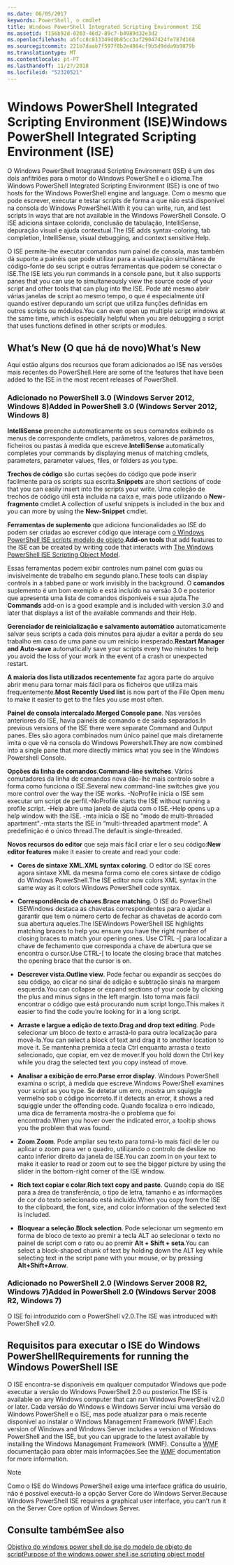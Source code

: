 ```yaml
---
ms.date: 06/05/2017
keywords: PowerShell, o cmdlet
title: Windows PowerShell Integrated Scripting Environment ISE
ms.assetid: f156b92d-0203-46d2-89c7-b4989d32e3d2
ms.openlocfilehash: a5fcc8c813349d0b85cc3af29047424fe787d168
ms.sourcegitcommit: 221b7daab7f597f8b2e4864cf9b5d9dda9b9879b
ms.translationtype: MT
ms.contentlocale: pt-PT
ms.lasthandoff: 11/27/2018
ms.locfileid: "52320521"
---
```

# <a name="windows-powershell-integrated-scripting-environment-ise"></a><span data-ttu-id="3bcab-103">Windows PowerShell Integrated Scripting Environment (ISE)</span><span class="sxs-lookup"><span data-stu-id="3bcab-103">Windows PowerShell Integrated Scripting Environment (ISE)</span></span>

<span data-ttu-id="3bcab-104">O Windows PowerShell Integrated Scripting Environment (ISE) é um dos dois anfitriões para o motor do Windows PowerShell e o idioma.</span><span class="sxs-lookup"><span data-stu-id="3bcab-104">The Windows PowerShell Integrated Scripting Environment (ISE) is one of two hosts for the Windows PowerShell engine and language.</span></span> <span data-ttu-id="3bcab-105">Com o mesmo que pode escrever, executar e testar scripts de forma a que não está disponível na consola do Windows PowerShell.</span><span class="sxs-lookup"><span data-stu-id="3bcab-105">With it you can write, run, and test scripts in ways that are not available in the Windows PowerShell Console.</span></span> <span data-ttu-id="3bcab-106">O ISE adiciona sintaxe colorida, conclusão de tabulação, IntelliSense, depuração visual e ajuda contextual.</span><span class="sxs-lookup"><span data-stu-id="3bcab-106">The ISE adds syntax-coloring, tab completion, IntelliSense, visual debugging, and context sensitive Help.</span></span>

<span data-ttu-id="3bcab-107">O ISE permite-lhe executar comandos num painel de consola, mas também dá suporte a painéis que pode utilizar para a visualização simultânea de código-fonte do seu script e outras ferramentas que podem se conectar o ISE.</span><span class="sxs-lookup"><span data-stu-id="3bcab-107">The ISE lets you run commands in a console pane, but it also supports panes that you can use to simultaneously view the source code of your script and other tools that can plug into the ISE.</span></span> <span data-ttu-id="3bcab-108">Pode até mesmo abrir várias janelas de script ao mesmo tempo, o que é especialmente útil quando estiver depurando um script que utiliza funções definidas em outros scripts ou módulos.</span><span class="sxs-lookup"><span data-stu-id="3bcab-108">You can even open up multiple script windows at the same time, which is especially helpful when you are debugging a script that uses functions defined in other scripts or modules.</span></span>

## <a name="whats-new"></a><span data-ttu-id="3bcab-109">What’s New (O que há de novo)</span><span class="sxs-lookup"><span data-stu-id="3bcab-109">What’s New</span></span>

<span data-ttu-id="3bcab-110">Aqui estão alguns dos recursos que foram adicionados ao ISE nas versões mais recentes do PowerShell.</span><span class="sxs-lookup"><span data-stu-id="3bcab-110">Here are some of the features that have been added to the ISE in the most recent releases of PowerShell.</span></span>

### <a name="added-in-powershell-30-windows-server-2012-windows-8"></a><span data-ttu-id="3bcab-111">Adicionado no PowerShell 3.0 (Windows Server 2012, Windows 8)</span><span class="sxs-lookup"><span data-stu-id="3bcab-111">Added in PowerShell 3.0 (Windows Server 2012, Windows 8)</span></span>

<span data-ttu-id="3bcab-112">**IntelliSense** preenche automaticamente os seus comandos exibindo os menus de correspondente cmdlets, parâmetros, valores de parâmetros, ficheiros ou pastas à medida que escreve.</span><span class="sxs-lookup"><span data-stu-id="3bcab-112">**IntelliSense** automatically completes your commands by displaying menus of matching cmdlets, parameters, parameter values, files, or folders as you type.</span></span>

<span data-ttu-id="3bcab-113">**Trechos de código** são curtas seções do código que pode inserir facilmente para os scripts sua escrita.</span><span class="sxs-lookup"><span data-stu-id="3bcab-113">**Snippets** are short sections of code that you can easily insert into the scripts your write.</span></span> <span data-ttu-id="3bcab-114">Uma coleção de trechos de código útil está incluída na caixa e, mais pode utilizando o **New-fragmento** cmdlet.</span><span class="sxs-lookup"><span data-stu-id="3bcab-114">A collection of useful snippets is included in the box and you can more by using the **New-Snippet** cmdlet.</span></span>

<span data-ttu-id="3bcab-115">**Ferramentas de suplemento** que adiciona funcionalidades ao ISE do podem ser criadas ao escrever código que interage com [o Windows PowerShell ISE scripts modelo de objeto](../../core-powershell/ise/The-ISE-Object-Model-Hierarchy.md).</span><span class="sxs-lookup"><span data-stu-id="3bcab-115">**Add-on tools** that add features to the ISE can be created by writing code that interacts with [The Windows PowerShell ISE Scripting Object Model](../../core-powershell/ise/The-ISE-Object-Model-Hierarchy.md).</span></span>

<span data-ttu-id="3bcab-116">Essas ferramentas podem exibir controles num painel com guias ou invisivelmente de trabalho em segundo plano.</span><span class="sxs-lookup"><span data-stu-id="3bcab-116">These tools can display controls in a tabbed pane or work invisibly in the background.</span></span> <span data-ttu-id="3bcab-117">O **comandos** suplemento é um bom exemplo e está incluído na versão 3.0 e posterior que apresenta uma lista de comandos disponíveis e sua ajuda.</span><span class="sxs-lookup"><span data-stu-id="3bcab-117">The **Commands** add-on is a good example and is included with version 3.0 and later that displays a list of the available commands and their Help.</span></span>

<span data-ttu-id="3bcab-118">**Gerenciador de reinicialização e salvamento automático** automaticamente salvar seus scripts a cada dois minutos para ajudar a evitar a perda do seu trabalho em caso de uma pane ou um reinício inesperado.</span><span class="sxs-lookup"><span data-stu-id="3bcab-118">**Restart Manager and Auto-save** automatically save your scripts every two minutes to help you avoid the loss of your work in the event of a crash or unexpected restart.</span></span>

<span data-ttu-id="3bcab-119">**A maioria dos lista utilizados recentemente** faz agora parte do arquivo abrir menu para tornar mais fácil para os ficheiros que utiliza mais frequentemente.</span><span class="sxs-lookup"><span data-stu-id="3bcab-119">**Most Recently Used list** is now part of the File Open menu to make it easier to get to the files you use most often.</span></span>

<span data-ttu-id="3bcab-120">**Painel de consola intercalado**.</span><span class="sxs-lookup"><span data-stu-id="3bcab-120">**Merged Console pane**.</span></span> <span data-ttu-id="3bcab-121">Nas versões anteriores do ISE, havia painéis de comando e de saída separados.</span><span class="sxs-lookup"><span data-stu-id="3bcab-121">In previous versions of the ISE there were separate Command and Output panes.</span></span> <span data-ttu-id="3bcab-122">Eles são agora combinados num único painel que mais diretamente imita o que vê na consola do Windows Powershell.</span><span class="sxs-lookup"><span data-stu-id="3bcab-122">They are now combined into a single pane that more directly mimics what you see in the Windows Powershell Console.</span></span>

<span data-ttu-id="3bcab-123">**Opções da linha de comandos**.</span><span class="sxs-lookup"><span data-stu-id="3bcab-123">**Command-line switches**.</span></span> <span data-ttu-id="3bcab-124">Vários comutadores da linha de comandos nova dão-lhe mais controlo sobre a forma como funciona o ISE.</span><span class="sxs-lookup"><span data-stu-id="3bcab-124">Several new command-line switches give you more control over the way the ISE works.</span></span> <span data-ttu-id="3bcab-125">-NoProfile inicia o ISE sem executar um script de perfil.</span><span class="sxs-lookup"><span data-stu-id="3bcab-125">-NoProfile starts the ISE without running a profile script.</span></span> <span data-ttu-id="3bcab-126">-Help abre uma janela de ajuda com o ISE.</span><span class="sxs-lookup"><span data-stu-id="3bcab-126">-Help opens up a help window with the ISE.</span></span> <span data-ttu-id="3bcab-127">-mta inicia o ISE no "modo de multi-threaded apartment".</span><span class="sxs-lookup"><span data-stu-id="3bcab-127">-mta starts the ISE in “multi-threaded apartment mode”.</span></span> <span data-ttu-id="3bcab-128">A predefinição é o único thread.</span><span class="sxs-lookup"><span data-stu-id="3bcab-128">The default is single-threaded.</span></span>

<span data-ttu-id="3bcab-129">**Novos recursos do editor** que seja mais fácil criar e ler o seu código:</span><span class="sxs-lookup"><span data-stu-id="3bcab-129">**New editor features** make it easier to create and read your code:</span></span>

- <span data-ttu-id="3bcab-130">**Cores de sintaxe XML**.</span><span class="sxs-lookup"><span data-stu-id="3bcab-130">**XML syntax coloring**.</span></span> <span data-ttu-id="3bcab-131">O editor do ISE cores agora sintaxe XML da mesma forma como ele cores sintaxe de código do Windows PowerShell.</span><span class="sxs-lookup"><span data-stu-id="3bcab-131">The ISE editor now colors XML syntax in the same way as it colors Windows PowerShell code syntax.</span></span>

- <span data-ttu-id="3bcab-132">**Correspondência de chaves**.</span><span class="sxs-lookup"><span data-stu-id="3bcab-132">**Brace matching**.</span></span> <span data-ttu-id="3bcab-133">O ISE do PowerShell ISEWindows destaca as chavetas correspondentes para o ajudar a garantir que tem o número certo de fechar as chavetas de acordo com sua abertura aqueles.</span><span class="sxs-lookup"><span data-stu-id="3bcab-133">The ISEWindows PowerShell ISE highlights matching braces to help you ensure you have the right number of closing braces to match your opening ones.</span></span> <span data-ttu-id="3bcab-134">Use CTRL -\[ para localizar a chave de fechamento que corresponda a chave de abertura que se encontra o cursor.</span><span class="sxs-lookup"><span data-stu-id="3bcab-134">Use CTRL-\[ to locate the closing brace that matches the opening brace that the cursor is on.</span></span>

- <span data-ttu-id="3bcab-135">**Descrever vista**.</span><span class="sxs-lookup"><span data-stu-id="3bcab-135">**Outline view**.</span></span> <span data-ttu-id="3bcab-136">Pode fechar ou expandir as secções do seu código, ao clicar no sinal de adição e subtração sinais na margem esquerda.</span><span class="sxs-lookup"><span data-stu-id="3bcab-136">You can collapse or expand sections of your code by clicking the plus and minus signs in the left margin.</span></span> <span data-ttu-id="3bcab-137">Isto torna mais fácil encontrar o código que está procurando num script longo.</span><span class="sxs-lookup"><span data-stu-id="3bcab-137">This makes it easier to find the code you’re looking for in a long script.</span></span>

- <span data-ttu-id="3bcab-138">**Arraste e largue a edição de texto**.</span><span class="sxs-lookup"><span data-stu-id="3bcab-138">**Drag and drop text editing**.</span></span> <span data-ttu-id="3bcab-139">Pode selecionar um bloco de texto e arrastá-lo para outra localização para movê-la.</span><span class="sxs-lookup"><span data-stu-id="3bcab-139">You can select a block of text and drag it to another location to move it.</span></span> <span data-ttu-id="3bcab-140">Se mantenha premida a tecla Ctrl enquanto arrasta o texto selecionado, que copiar, em vez de mover.</span><span class="sxs-lookup"><span data-stu-id="3bcab-140">If you hold down the Ctrl key while you drag the selected text you copy instead of move.</span></span>

- <span data-ttu-id="3bcab-141">**Analisar a exibição de erro**.</span><span class="sxs-lookup"><span data-stu-id="3bcab-141">**Parse error display**.</span></span> <span data-ttu-id="3bcab-142">Windows PowerShell examina o script, à medida que escreve.</span><span class="sxs-lookup"><span data-stu-id="3bcab-142">Windows PowerShell examines your script as you type.</span></span> <span data-ttu-id="3bcab-143">Se detetar um erro, mostra um squiggle vermelho sob o código incorreto.</span><span class="sxs-lookup"><span data-stu-id="3bcab-143">If it detects an error, it shows a red squiggle under the offending code.</span></span> <span data-ttu-id="3bcab-144">Quando focaliza o erro indicado, uma dica de ferramenta mostra-lhe o problema que foi encontrado.</span><span class="sxs-lookup"><span data-stu-id="3bcab-144">When you hover over the indicated error, a tooltip shows you the problem that was found.</span></span>

- <span data-ttu-id="3bcab-145">**Zoom**.</span><span class="sxs-lookup"><span data-stu-id="3bcab-145">**Zoom**.</span></span> <span data-ttu-id="3bcab-146">Pode ampliar seu texto para torná-lo mais fácil de ler ou aplicar o zoom para ver o quadro, utilizando o controlo de deslize no canto inferior direito da janela de ISE.</span><span class="sxs-lookup"><span data-stu-id="3bcab-146">You can zoom in on your text to make it easier to read or zoom out to see the bigger picture by using the slider in the bottom-right corner of the ISE window.</span></span>

- <span data-ttu-id="3bcab-147">**Rich text copiar e colar**.</span><span class="sxs-lookup"><span data-stu-id="3bcab-147">**Rich text copy and paste**.</span></span> <span data-ttu-id="3bcab-148">Quando copia do ISE para a área de transferência, o tipo de letra, tamanho e as informações de cor do texto selecionado está incluído.</span><span class="sxs-lookup"><span data-stu-id="3bcab-148">When you copy from the ISE to the clipboard, the font, size, and color information of the selected text is included.</span></span>

- <span data-ttu-id="3bcab-149">**Bloquear a seleção**.</span><span class="sxs-lookup"><span data-stu-id="3bcab-149">**Block selection**.</span></span> <span data-ttu-id="3bcab-150">Pode selecionar um segmento em forma de bloco de texto ao premir a tecla ALT ao selecionar o texto no painel de script com o rato ou ao premir **Alt + Shift + seta**.</span><span class="sxs-lookup"><span data-stu-id="3bcab-150">You can select a block-shaped chunk of text by holding down the ALT key while selecting text in the script pane with your mouse, or by pressing **Alt+Shift+Arrow**.</span></span>

### <a name="added-in-powershell-20-windows-server-2008-r2-windows-7"></a><span data-ttu-id="3bcab-151">Adicionado no PowerShell 2.0 (Windows Server 2008 R2, Windows 7)</span><span class="sxs-lookup"><span data-stu-id="3bcab-151">Added in PowerShell 2.0 (Windows Server 2008 R2, Windows 7)</span></span>

<span data-ttu-id="3bcab-152">O ISE foi introduzido com o PowerShell v2.0.</span><span class="sxs-lookup"><span data-stu-id="3bcab-152">The ISE was introduced with PowerShell v2.0.</span></span>

## <a name="requirements-for-running-the-windows-powershell-ise"></a><span data-ttu-id="3bcab-153">Requisitos para executar o ISE do Windows PowerShell</span><span class="sxs-lookup"><span data-stu-id="3bcab-153">Requirements for running the Windows PowerShell ISE</span></span>

<span data-ttu-id="3bcab-154">O ISE encontra-se disponíveis em qualquer computador Windows que pode executar a versão do Windows PowerShell 2.0 ou posterior.</span><span class="sxs-lookup"><span data-stu-id="3bcab-154">The ISE is available on any Windows computer that can run Windows PowerShell v2.0 or later.</span></span> <span data-ttu-id="3bcab-155">Cada versão do Windows e Windows Server inclui uma versão do Windows PowerShell e o ISE, mas pode atualizar para o mais recente disponível ao instalar o Windows Management Framework (WMF).</span><span class="sxs-lookup"><span data-stu-id="3bcab-155">Each version of Windows and Windows Server includes a version of Windows PowerShell and the ISE, but you can upgrade to the latest available by installing the Windows Management Framework (WMF).</span></span> <span data-ttu-id="3bcab-156">Consulte a [WMF](/powershell/wmf) documentação para obter mais informações.</span><span class="sxs-lookup"><span data-stu-id="3bcab-156">See the [WMF](/powershell/wmf) documentation for more information.</span></span>

> [!NOTE]
> <span data-ttu-id="3bcab-157">Como o ISE do Windows PowerShell exige uma interface gráfica do usuário, não é possível executá-lo a opção Server Core do Windows Server.</span><span class="sxs-lookup"><span data-stu-id="3bcab-157">Because Windows PowerShell ISE requires a graphical user interface, you can’t run it on the Server Core option of Windows Server.</span></span>

## <a name="see-also"></a><span data-ttu-id="3bcab-158">Consulte também</span><span class="sxs-lookup"><span data-stu-id="3bcab-158">See also</span></span>

[<span data-ttu-id="3bcab-159">Objetivo do windows power shell do ise do modelo de objeto de script</span><span class="sxs-lookup"><span data-stu-id="3bcab-159">Purpose of the windows power shell ise scripting object model</span></span>](../../core-powershell/ise/Purpose-of-the-Windows-PowerShell-ISE-Scripting-Object-Model.md)